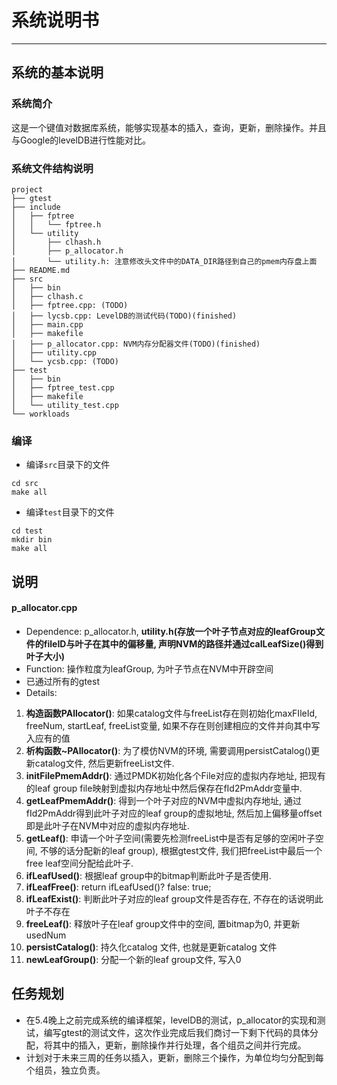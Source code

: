 # 系统说明书
----
## 系统的基本说明
### 系统简介
这是一个键值对数据库系统，能够实现基本的插入，查询，更新，删除操作。并且与Google的levelDB进行性能对比。
### 系统文件结构说明
```
project
├── gtest
├── include
│   ├── fptree
│   │   └── fptree.h
│   └── utility
│       ├── clhash.h
│       ├── p_allocator.h
│       └── utility.h: 注意修改头文件中的DATA_DIR路径到自己的pmem内存盘上面 
├── README.md
├── src
│   ├── bin
│   ├── clhash.c
│   ├── fptree.cpp: (TODO)
│   ├── lycsb.cpp: LevelDB的测试代码(TODO)(finished)
│   ├── main.cpp
│   ├── makefile
│   ├── p_allocator.cpp: NVM内存分配器文件(TODO)(finished)
│   ├── utility.cpp
│   └── ycsb.cpp: (TODO)
├── test
│   ├── bin
│   ├── fptree_test.cpp
│   ├── makefile
│   └── utility_test.cpp
└── workloads
```
### 编译
- 编译`src`目录下的文件
```
cd src
make all
```
- 编译`test`目录下的文件
```
cd test
mkdir bin
make all
```
## 说明
#### p_allocator.cpp

- Dependence: p_allocator.h, **utility.h(存放一个叶子节点对应的leafGroup文件的fileID与叶子在其中的偏移量, 声明NVM的路径并通过calLeafSize()得到叶子大小)**
- Function: 操作粒度为leafGroup, 为叶子节点在NVM中开辟空间
- 已通过所有的gtest
- Details:

1. **构造函数PAllocator()**: 如果catalog文件与freeList存在则初始化maxFIleId, freeNum, startLeaf, freeList变量, 如果不存在则创建相应的文件并向其中写入应有的值
2. **析构函数~PAllocator()**: 为了模仿NVM的环境, 需要调用persistCatalog()更新catalog文件, 然后更新freeList文件.
3. **initFilePmemAddr()**: 通过PMDK初始化各个File对应的虚拟内存地址, 把现有的leaf group file映射到虚拟内存地址中然后保存在fId2PmAddr变量中.
4. **getLeafPmemAddr()**: 得到一个叶子对应的NVM中虚拟内存地址, 通过fId2PmAddr得到此叶子对应的leaf group的虚拟地址, 然后加上偏移量offset即是此叶子在NVM中对应的虚拟内存地址.
5. **getLeaf()**: 申请一个叶子空间(需要先检测freeList中是否有足够的空闲叶子空间, 不够的话分配新的leaf group), 根据gtest文件, 我们把freeList中最后一个free leaf空间分配给此叶子.
6. **ifLeafUsed()**: 根据leaf group中的bitmap判断此叶子是否使用.
7. **ifLeafFree()**: return ifLeafUsed()? false: true;
8. **ifLeafExist()**: 判断此叶子对应的leaf group文件是否存在, 不存在的话说明此叶子不存在
9. **freeLeaf()**: 释放叶子在leaf group文件中的空间, 置bitmap为0, 并更新usedNum
10. **persistCatalog()**: 持久化catalog 文件, 也就是更新catalog 文件
11. **newLeafGroup()**: 分配一个新的leaf group文件, 写入0



## 任务规划
- 在5.4晚上之前完成系统的编译框架，levelDB的测试，p_allocator的实现和测试，编写gtest的测试文件，这次作业完成后我们商讨一下剩下代码的具体分配，将其中的插入，更新，删除操作并行处理，各个组员之间并行完成。
- 计划对于未来三周的任务以插入，更新，删除三个操作，为单位均匀分配到每个组员，独立负责。